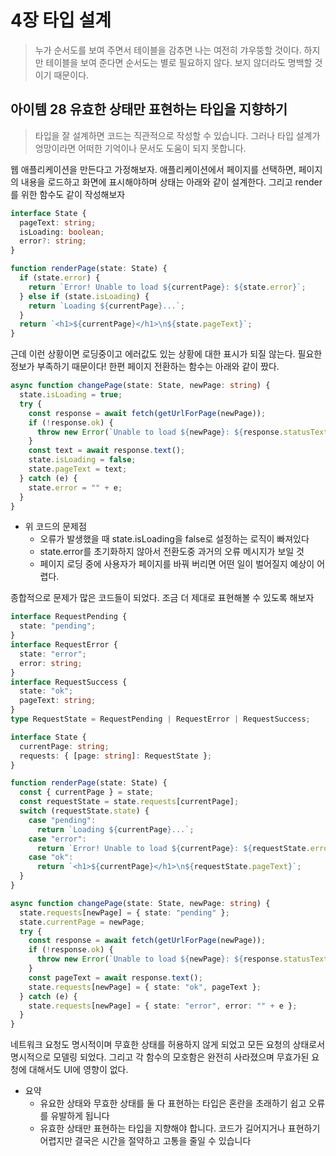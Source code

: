 # 4장 타입 설계

> 누가 순서도를 보여 주면서 테이블을 감추면 나는 여전히 갸우뚱할 것이다. 하지만 테이블을 보여 준다면 순서도는 별로 필요하지 않다. 보지 않더라도 명백할 것이기 때문이다.

## 아이템 28 유효한 상태만 표현하는 타입을 지향하기

> 타입을 잘 설계하면 코드는 직관적으로 작성할 수 있습니다. 그러나 타입 설계가 엉망이라면 어떠한 기억이나 문서도 도움이 되지 못합니다.

웹 애플리케이션을 만든다고 가정해보자. 애플리케이션에서 페이지를 선택하면, 페이지의 내용을 로드하고 화면에 표시해야하며 상태는 아래와 같이 설계한다. 그리고 render를 위한 함수도 같이 작성해보자

```typescript
interface State {
  pageText: string;
  isLoading: boolean;
  error?: string;
}

function renderPage(state: State) {
  if (state.error) {
    return `Error! Unable to load ${currentPage}: ${state.error}`;
  } else if (state.isLoading) {
    return `Loading ${currentPage}...`;
  }
  return `<h1>${currentPage}</h1>\n${state.pageText}`;
}
```

근데 이런 상황이면 로딩중이고 에러값도 있는 상황에 대한 표시가 되질 않는다. 필요한 정보가 부족하기 때문이다! 한편 페이지 전환하는 함수는 아래와 같이 짰다.

```typescript
async function changePage(state: State, newPage: string) {
  state.isLoading = true;
  try {
    const response = await fetch(getUrlForPage(newPage));
    if (!response.ok) {
      throw new Error(`Unable to load ${newPage}: ${response.statusText}`);
    }
    const text = await response.text();
    state.isLoading = false;
    state.pageText = text;
  } catch (e) {
    state.error = "" + e;
  }
}
```

- 위 코드의 문제점
  - 오류가 발생했을 때 state.isLoading을 false로 설정하는 로직이 빠져있다
  - state.error를 초기화하지 않아서 전환도중 과거의 오류 메시지가 보일 것
  - 페이지 로딩 중에 사용자가 페이지를 바꿔 버리면 어떤 일이 벌어질지 예상이 어렵다.

종합적으로 문제가 많은 코드들이 되었다. 조금 더 제대로 표현해볼 수 있도록 해보자

```typescript
interface RequestPending {
  state: "pending";
}
interface RequestError {
  state: "error";
  error: string;
}
interface RequestSuccess {
  state: "ok";
  pageText: string;
}
type RequestState = RequestPending | RequestError | RequestSuccess;

interface State {
  currentPage: string;
  requests: { [page: string]: RequestState };
}

function renderPage(state: State) {
  const { currentPage } = state;
  const requestState = state.requests[currentPage];
  switch (requestState.state) {
    case "pending":
      return `Loading ${currentPage}...`;
    case "error":
      return `Error! Unable to load ${currentPage}: ${requestState.error}`;
    case "ok":
      return `<h1>${currentPage}</h1>\n${requestState.pageText}`;
  }
}

async function changePage(state: State, newPage: string) {
  state.requests[newPage] = { state: "pending" };
  state.currentPage = newPage;
  try {
    const response = await fetch(getUrlForPage(newPage));
    if (!response.ok) {
      throw new Error(`Unable to load ${newPage}: ${response.statusText}`);
    }
    const pageText = await response.text();
    state.requests[newPage] = { state: "ok", pageText };
  } catch (e) {
    state.requests[newPage] = { state: "error", error: "" + e };
  }
}
```

네트워크 요청도 명시적이며 무효한 상태를 허용하지 않게 되었고 모든 요청의 상태로서 명시적으로 모델링 되었다. 그리고 각 함수의 모호함은 완전히 사라졌으며 무효가된 요청에 대해서도 UI에 영향이 없다.

- 요약
  - 유요한 상태와 무효한 상태를 둘 다 표현하는 타입은 혼란을 초래하기 쉽고 오류를 유발하게 됩니다
  - 유효한 상태만 표현하는 타입을 지향해야 합니다. 코드가 길어지거나 표현하기 어렵지만 결국은 시간을 절약하고 고통을 줄일 수 있습니다
